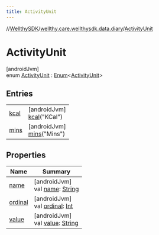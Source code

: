 ```yaml
---
title: ActivityUnit
---
```

//[WellthySDK](../../../index.html)/[wellthy.care.wellthysdk.data.diary](../index.html)/[ActivityUnit](index.html)



# ActivityUnit



[androidJvm]\
enum [ActivityUnit](index.html) : [Enum](https://kotlinlang.org/api/latest/jvm/stdlib/kotlin/-enum/index.html)&lt;[ActivityUnit](index.html)&gt;



## Entries


| | |
|---|---|
| [kcal](kcal/index.html) | [androidJvm]<br>[kcal](kcal/index.html)("KCal") |
| [mins](mins/index.html) | [androidJvm]<br>[mins](mins/index.html)("Mins") |


## Properties


| Name | Summary |
|---|---|
| [name](../../wellthy.care.wellthysdk.utils/-google-fit-syncing-manager/-syncing-data-type/-s-t-e-p-s/index.html#-372974862%2FProperties%2F-1123460525) | [androidJvm]<br>val [name](../../wellthy.care.wellthysdk.utils/-google-fit-syncing-manager/-syncing-data-type/-s-t-e-p-s/index.html#-372974862%2FProperties%2F-1123460525): [String](https://kotlinlang.org/api/latest/jvm/stdlib/kotlin/-string/index.html) |
| [ordinal](../../wellthy.care.wellthysdk.utils/-google-fit-syncing-manager/-syncing-data-type/-s-t-e-p-s/index.html#-739389684%2FProperties%2F-1123460525) | [androidJvm]<br>val [ordinal](../../wellthy.care.wellthysdk.utils/-google-fit-syncing-manager/-syncing-data-type/-s-t-e-p-s/index.html#-739389684%2FProperties%2F-1123460525): [Int](https://kotlinlang.org/api/latest/jvm/stdlib/kotlin/-int/index.html) |
| [value](value.html) | [androidJvm]<br>val [value](value.html): [String](https://kotlinlang.org/api/latest/jvm/stdlib/kotlin/-string/index.html) |

